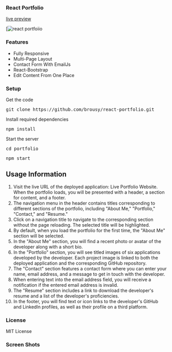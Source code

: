 ### React Portfolio
 [live preview](https://github.com/brousy/react-portfolio.git)

[![react portfoiio](src.image)

### Features

- Fully Responsive
- Multi-Page Layout
- Contact Form With EmailJs
- React-Bootstrap
- Edit Content From One Place

### Setup

Get the code

<pre>git clone https://github.com/brousy/react-portfolio.git</pre>
 
Install required dependencies

<pre>npm install</pre>


Start the server

<pre>cd portfolio</pre>

<pre>npm start</pre>

## Usage Information

1. Visit the live URL of the deployed application: Live Portfolio Website.
When the portfolio loads, you will be presented with a header, a section for content, and a footer.
2. The navigation menu in the header contains titles corresponding to different sections of the portfolio, including "About Me," "Portfolio," "Contact," and "Resume."
3. Click on a navigation title to navigate to the corresponding section without the page reloading. The selected title will be highlighted.
4. By default, when you load the portfolio for the first time, the "About Me" section will be selected.
5. In the "About Me" section, you will find a recent photo or avatar of the developer along with a short bio.
6. In the "Portfolio" section, you will see titled images of six applications developed by the developer. Each project image is linked to both the deployed application and the corresponding GitHub repository.
7. The "Contact" section features a contact form where you can enter your name, email address, and a message to get in touch with the developer.
8. When entering text into the email address field, you will receive a notification if the entered email address is invalid.
9. The "Resume" section includes a link to download the developer's resume and a list of the developer's proficiencies.
10. In the footer, you will find text or icon links to the developer's GitHub and LinkedIn profiles, as well as their profile on a third platform.

### License
MIT License

### Screen Shots